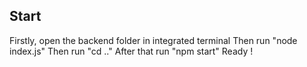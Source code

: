 

## Start

Firstly, open the backend folder in integrated terminal
Then run "node index.js" 
Then run "cd .."
After that run "npm start"
Ready !


